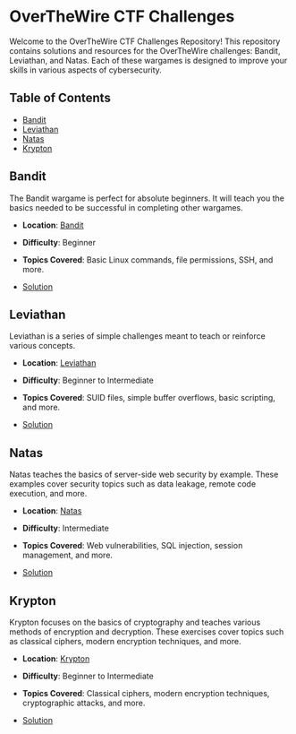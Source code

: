 # OverTheWire CTF Challenges

Welcome to the OverTheWire CTF Challenges Repository! This repository contains solutions and resources for the OverTheWire challenges: Bandit, Leviathan, and Natas. Each of these wargames is designed to improve your skills in various aspects of cybersecurity.

## Table of Contents

- [Bandit](/OverTheWire/Bandit/)
- [Leviathan](/OverTheWire/Leviathan/)
- [Natas](/OverTheWire/Natas/)
- [Krypton](/OverTheWire/Krypton/)

## Bandit

The Bandit wargame is perfect for absolute beginners. It will teach you the basics needed to be successful in completing other wargames.

- **Location**: [Bandit](https://overthewire.org/wargames/bandit/)
- **Difficulty**: Beginner
- **Topics Covered**: Basic Linux commands, file permissions, SSH, and more.

- [Solution](/OverTheWire/Bandit/)

## Leviathan

Leviathan is a series of simple challenges meant to teach or reinforce various concepts.

- **Location**: [Leviathan](https://overthewire.org/wargames/leviathan/)
- **Difficulty**: Beginner to Intermediate
- **Topics Covered**: SUID files, simple buffer overflows, basic scripting, and more.

- [Solution](/OverTheWire/Leviathan/)

## Natas

Natas teaches the basics of server-side web security by example. These examples cover security topics such as data leakage, remote code execution, and more.

- **Location**: [Natas](https://overthewire.org/wargames/natas/)
- **Difficulty**: Intermediate
- **Topics Covered**: Web vulnerabilities, SQL injection, session management, and more.

- [Solution](/OverTheWire/Natas/)

## Krypton

Krypton focuses on the basics of cryptography and teaches various methods of encryption and decryption. These exercises cover topics such as classical ciphers, modern encryption techniques, and more.

- **Location**: [Krypton](https://overthewire.org/wargames/krypton/)
- **Difficulty**: Beginner to Intermediate
- **Topics Covered**: Classical ciphers, modern encryption techniques, cryptographic attacks, and more.

- [Solution](/OverTheWire/Krypton/)
